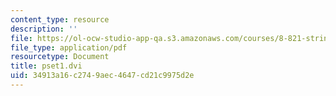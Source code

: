 ```yaml
---
content_type: resource
description: ''
file: https://ol-ocw-studio-app-qa.s3.amazonaws.com/courses/8-821-string-theory-and-holographic-duality-fall-2014/34913a16c2749aec4647cd21c9975d2e_MIT8_821F14_pset1.pdf
file_type: application/pdf
resourcetype: Document
title: pset1.dvi
uid: 34913a16-c274-9aec-4647-cd21c9975d2e
---
```

